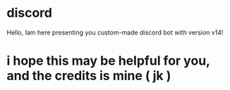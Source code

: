 # discord
Hello, Iam here presenting you custom-made discord bot with version v14!
# i hope this may be helpful for you, and the credits is mine ( jk )
